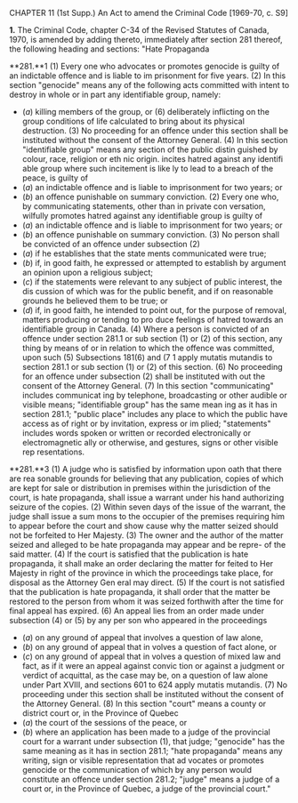 CHAPTER 11 (1st Supp.)
An Act to amend the Criminal Code
[1969-70, c. S9]

**1.** The Criminal Code, chapter C-34 of
the Revised Statutes of Canada, 1970, is
amended by adding thereto, immediately
after section 281 thereof, the following
heading and sections:
"Hate Propaganda

**281.**1 (1) Every one who advocates
or promotes genocide is guilty of an
indictable offence and is liable to im
prisonment for five years.
(2) In this section "genocide" means
any of the following acts committed with
intent to destroy in whole or in part any
identifiable group, namely:
  * (_a_) killing members of the group, or
(6) deliberately inflicting on the group
conditions of life calculated to bring
about its physical destruction.
(3) No proceeding for an offence under
this section shall be instituted without the
consent of the Attorney General.
(4) In this section "identifiable group"
means any section of the public distin
guished by colour, race, religion or eth
nic origin.
incites hatred against any identifi
able group where such incitement is like
ly to lead to a breach of the peace, is
guilty of
  * (_a_) an indictable offence and is liable
to imprisonment for two years; or
  * (_b_) an offence punishable on summary
conviction.
(2) Every one who, by communicating
statements, other than in private con
versation, wilfully promotes hatred
against any identifiable group is guilty
of
  * (_a_) an indictable offence and is liable
to imprisonment for two years; or
  * (_b_) an offence punishable on summary
conviction.
(3) No person shall be convicted of
an offence under subsection (2)
  * (_a_) if he establishes that the state
ments communicated were true;
  * (_b_) if, in good faith, he expressed or
attempted to establish by argument an
opinion upon a religious subject;
  * (_c_) if the statements were relevant to
any subject of public interest, the dis
cussion of which was for the public
benefit, and if on reasonable grounds
he believed them to be true; or
  * (_d_) if, in good faith, he intended to
point out, for the purpose of removal,
matters producing or tending to pro
duce feelings of hatred towards an
identifiable group in Canada.
(4) Where a person is convicted of
an offence under section 281.1 or sub
section (1) or (2) of this section, any
thing by means of or in relation to which
the offence was committed, upon such
(5) Subsections 181(6) and (7 1 apply
mutatis mutandis to section 281.1 or sub
section (1) or (2) of this section.
(6) No proceeding for an offence under
subsection (2) shall be instituted with
out the consent of the Attorney General.
(7) In this section
"communicating" includes communicat
ing by telephone, broadcasting or other
audible or visible means;
"identifiable group" has the same mean
ing as it has in section 281.1;
"public place" includes any place to
which the public have access as of
right or by invitation, express or im
plied;
"statements" includes words spoken or
written or recorded electronically or
electromagnetic ally or otherwise, and
gestures, signs or other visible rep
resentations.

**281.**3 (1) A judge who is satisfied by
information upon oath that there are rea
sonable grounds for believing that any
publication, copies of which are kept for
sale or distribution in premises within
the jurisdiction of the court, is hate
propaganda, shall issue a warrant under
his hand authorizing seizure of the copies.
(2) Within seven days of the issue of
the warrant, the judge shall issue a sum
mons to the occupier of the premises
requiring him to appear before the court
and show cause why the matter seized
should not be forfeited to Her Majesty.
(3) The owner and the author of the
matter seized and alleged to be hate
propaganda may appear and be repre-
of the said matter.
(4) If the court is satisfied that the
publication is hate propaganda, it shall
make an order declaring the matter for
feited to Her Majesty in right of the
province in which the proceedings take
place, for disposal as the Attorney Gen
eral may direct.
(5) If the court is not satisfied that
the publication is hate propaganda, it
shall order that the matter be restored to
the person from whom it was seized
forthwith after the time for final appeal
has expired.
(6) An appeal lies from an order made
under subsection (4) or (5) by any per
son who appeared in the proceedings
  * (_a_) on any ground of appeal that
involves a question of law alone,
  * (_b_) on any ground of appeal that in
volves a question of fact alone, or
  * (_c_) on any ground of appeal that in
volves a question of mixed law and
fact,
as if it were an appeal against convic
tion or against a judgment or verdict of
acquittal, as the case may be, on a
question of law alone under Part
XVIII, and sections 601 to 624 apply
mutatis mutandis.
(7) No proceeding under this section
shall be instituted without the consent
of the Attorney General.
(8) In this section
"court" means a county or district court
or, in the Province of Quebec
  * (_a_) the court of the sessions of the
peace, or
  * (_b_) where an application has been
made to a judge of the provincial
court for a warrant under subsection
(1), that judge;
"genocide" has the same meaning as
it has in section 281.1;
"hate propaganda" means any writing,
sign or visible representation that ad
vocates or promotes genocide or the
communication of which by any person
would constitute an offence under
section 281.2;
"judge" means a judge of a court or, in
the Province of Quebec, a judge of the
provincial court."
